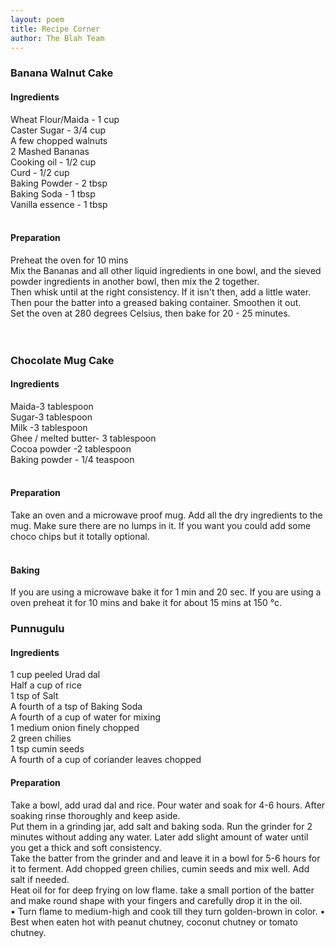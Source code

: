 ```yaml
---
layout: poem
title: Recipe Corner
author: The Blah Team
---
```

### Banana Walnut Cake

#### Ingredients

Wheat Flour/Maida - 1 cup<br>
Caster Sugar - 3/4 cup<br>
A few chopped walnuts<br>
2 Mashed Bananas<br>
Cooking oil - 1/2 cup<br>
Curd - 1/2 cup<br>
Baking Powder - 2 tbsp<br>
Baking Soda - 1 tbsp<br>
Vanilla essence - 1 tbsp<br><br>

#### Preparation

Preheat the oven for 10 mins<br>
Mix the Bananas and all other liquid ingredients in one bowl, and the sieved powder ingredients in another bowl, then mix the 2 together.<br>
Then whisk until at the right consistency. If it isn't then, add a little water.<br>
Then pour the batter into a greased baking container. Smoothen it out.<br>
Set the oven at 280 degrees Celsius, then bake for 20 - 25 minutes.<br>
<br><br>

### Chocolate Mug Cake

#### Ingredients

Maida-3 tablespoon<br>
Sugar-3 tablespoon<br>
Milk -3 tablespoon<br>
Ghee / melted butter- 3 tablespoon<br>
Cocoa powder -2 tablespoon<br>
Baking powder - 1/4 teaspoon<br><br>

#### Preparation

Take an oven and a microwave proof mug. Add all the dry ingredients to the mug. Make sure there are no lumps in it. If you want you could add some choco chips but it totally optional.<br><br>

#### Baking

If you are using a microwave bake it for 1 min and 20 sec. If you are using a oven preheat it for 10 mins and bake it for about 15 mins at 150 °c.


### Punnugulu

#### Ingredients

1 cup peeled Urad dal<br>
Half a cup of rice<br>
1 tsp of Salt<br>
A fourth of a tsp of Baking Soda<br>
A fourth of a cup of water for mixing<br>
1 medium onion finely chopped<br>
2 green chilies<br>
1 tsp cumin seeds<br>
A fourth of a cup of coriander leaves chopped<br>

#### Preparation

Take a bowl, add urad dal and rice. Pour water and soak for 4-6 hours. After soaking rinse thoroughly and keep aside.<br>
Put them in a grinding jar, add salt and baking soda. Run the grinder for 2 minutes without adding any water. Later add slight amount of water until you get a thick and soft consistency.<br>
Take the batter from the grinder and and leave it in a bowl for 5-6 hours for it to ferment. Add chopped green chilies, cumin seeds and mix well. Add salt if needed.<br>
Heat oil for for deep frying on low flame. take a small portion of the batter and make round shape with your fingers and carefully drop it in the oil.<br>
• Turn flame to medium-high and cook till they turn golden-brown in color. • Best when eaten hot with peanut chutney, coconut chutney or tomato chutney.